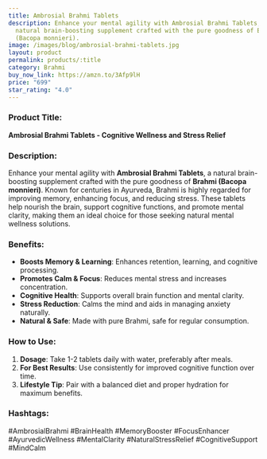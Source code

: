 ```yaml
---
title: Ambrosial Brahmi Tablets
description: Enhance your mental agility with Ambrosial Brahmi Tablets, a
  natural brain-boosting supplement crafted with the pure goodness of Brahmi
  (Bacopa monnieri).
image: /images/blog/ambrosial-brahmi-tablets.jpg
layout: product
permalink: products/:title
category: Brahmi
buy_now_link: https://amzn.to/3Afp9lH
price: "699"
star_rating: "4.0"
---
```

### Product Title:
**Ambrosial Brahmi Tablets - Cognitive Wellness and Stress Relief**

### Description:
Enhance your mental agility with **Ambrosial Brahmi Tablets**, a natural brain-boosting supplement crafted with the pure goodness of **Brahmi (Bacopa monnieri)**. Known for centuries in Ayurveda, Brahmi is highly regarded for improving memory, enhancing focus, and reducing stress. These tablets help nourish the brain, support cognitive functions, and promote mental clarity, making them an ideal choice for those seeking natural mental wellness solutions.

### Benefits:
- **Boosts Memory & Learning**: Enhances retention, learning, and cognitive processing.
- **Promotes Calm & Focus**: Reduces mental stress and increases concentration.
- **Cognitive Health**: Supports overall brain function and mental clarity.
- **Stress Reduction**: Calms the mind and aids in managing anxiety naturally.
- **Natural & Safe**: Made with pure Brahmi, safe for regular consumption.

### How to Use:
1. **Dosage**: Take 1-2 tablets daily with water, preferably after meals.
2. **For Best Results**: Use consistently for improved cognitive function over time.
3. **Lifestyle Tip**: Pair with a balanced diet and proper hydration for maximum benefits.

### Hashtags:
#AmbrosialBrahmi #BrainHealth #MemoryBooster #FocusEnhancer #AyurvedicWellness #MentalClarity #NaturalStressRelief #CognitiveSupport #MindCalm
